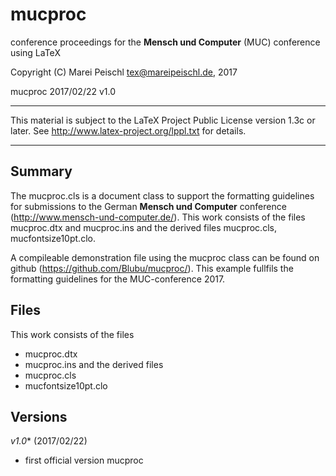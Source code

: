 # mucproc
conference proceedings for the **Mensch und Computer** (MUC) conference using LaTeX

 Copyright (C) Marei Peischl <tex@mareipeischl.de>, 2017

 mucproc 2017/02/22 v1.0

***************************************************************************

 This material is subject to the LaTeX Project Public License version 1.3c
 or later. See http://www.latex-project.org/lppl.txt for details.

***************************************************************************

Summary
-------
The mucproc.cls is a document class to support the formatting guidelines for submissions to the German **Mensch und Computer** conference (http://www.mensch-und-computer.de/).
This work consists of the files mucproc.dtx and mucproc.ins and the derived files mucproc.cls, mucfontsize10pt.clo.

A compileable demonstration file using the mucproc class can be found on github (https://github.com/Blubu/mucproc/).
This example fullfils the formatting guidelines for the MUC-conference 2017.

Files
-----
This work consists of the files 
 * mucproc.dtx 
 * mucproc.ins
and the derived files 
 * mucproc.cls
 * mucfontsize10pt.clo

Versions
--------

*v1.0** (2017/02/22)

+ first official version mucproc


